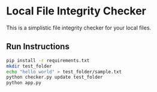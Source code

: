 # Local File Integrity Checker
This is a simplistic file integrity checker for your local files.

## Run Instructions

```bash
pip install -r requirements.txt
mkdir test_folder
echo "hello world" > test_folder/sample.txt
python checker.py update test_folder
python app.py
